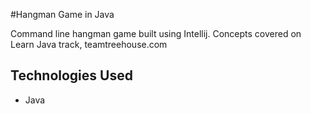 #Hangman Game in Java

Command line hangman game built using Intellij. Concepts covered on Learn Java track, teamtreehouse.com

## Technologies Used
- Java